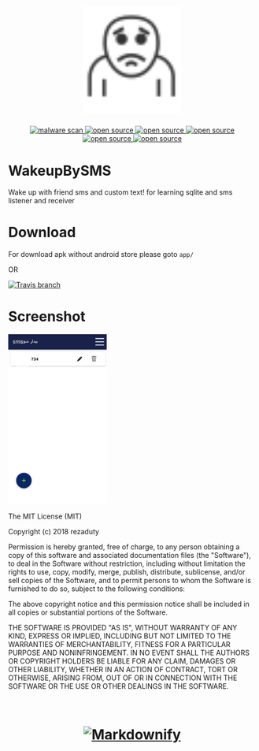 <h1 align="center">
  <br>
  <a href="http://rezaduty.blog.ir/"><img src="https://raw.githubusercontent.com/rezaduty/WakeupBySMS/master/wakeup.png" alt="Markdownify" width="200"></a>

</h1>


<p align="center">
	<a href="https://apkscan.nviso.be/report/show/338372b751652daade53d5d8692f1764">
        	<img src="https://img.shields.io/badge/malware%20scan%20result-clean-brightgreen.svg" alt="malware scan">
	</a>
	<a href="https://github.com/ellerbrock/open-source-badge/">
		<img src="https://badges.frapsoft.com/os/v3/open-source.svg?v=102" alt="open source">
	</a>
	<a href="https://github.com/rezaduty/WakeupBySMS/raw/master/app/sms_bidarsho.apk">
		<img src="https://img.shields.io/travis/rust-lang/rust/master.svg" alt="open source">
	</a>
	<a href="#">
		<img src="https://img.shields.io/chrome-web-store/price/nimelepbpejjlbmoobocpfnjhihnpked.svg?style=plastic" alt="open source">
	</a>
	<a href="#">
		<img src="https://img.shields.io/badge/size-5.8%20MB-brightgreen.svg" alt="open source">
	</a>
	<a href="https://saythanks.io/to/rezaduty">
		<img src="https://img.shields.io/badge/Say%20Thanks-!-1EAEDB.svg" alt="open source">
	</a>
</p>


# WakeupBySMS
Wake up with friend sms and custom text!
for learning sqlite and sms listener and receiver

# Download

For download apk without android store please goto ``app/`` 

OR 

[![Travis branch](https://img.shields.io/travis/rust-lang/rust/master.svg)](https://github.com/rezaduty/WakeupBySMS/raw/master/app/sms_bidarsho.apk)

# Screenshot

<a href="http://rezaduty.blog.ir/"><img src="https://raw.githubusercontent.com/rezaduty/WakeupBySMS/master/wakeupsms.png" alt="Markdownify" width="200"></a>


The MIT License (MIT)

Copyright (c) 2018 rezaduty

Permission is hereby granted, free of charge, to any person obtaining a copy of this software and associated documentation files (the "Software"), to deal in the Software without restriction, including without limitation the rights to use, copy, modify, merge, publish, distribute, sublicense, and/or sell copies of the Software, and to permit persons to whom the Software is furnished to do so, subject to the following conditions:

The above copyright notice and this permission notice shall be included in all copies or substantial portions of the Software.

THE SOFTWARE IS PROVIDED "AS IS", WITHOUT WARRANTY OF ANY KIND, EXPRESS OR IMPLIED, INCLUDING BUT NOT LIMITED TO THE WARRANTIES OF MERCHANTABILITY, FITNESS FOR A PARTICULAR PURPOSE AND NONINFRINGEMENT. IN NO EVENT SHALL THE AUTHORS OR COPYRIGHT HOLDERS BE LIABLE FOR ANY CLAIM, DAMAGES OR OTHER LIABILITY, WHETHER IN AN ACTION OF CONTRACT, TORT OR OTHERWISE, ARISING FROM, OUT OF OR IN CONNECTION WITH THE SOFTWARE OR THE USE OR OTHER DEALINGS IN THE SOFTWARE.

<h1 align="center">
  <br>
  <a href="http://rezaduty.blog.ir/"><img src="https://raw.githubusercontent.com/rezaduty/Tahririye_man/master/rezaduty.png" alt="Markdownify" width="200"></a>

</h1>

